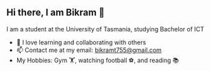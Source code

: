 ## Hi there, I am Bikram 👋

I am a student at the University of Tasmania, studying Bachelor of ICT

- 🌱 I love learning and collaborating with others
- 📫 Contact me at my email: bikramt755@gmail.com
- My Hobbies: Gym 🏋, watching football ⚽, and reading 📚

